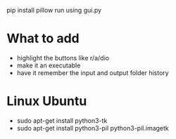 pip install pillow
run using gui.py

# What to add
- highlight the buttons like r/a/dio
- make it an executable
- have it remember the input and output folder history

# Linux Ubuntu
- sudo apt-get install python3-tk
- sudo apt-get install python3-pil python3-pil.imagetk